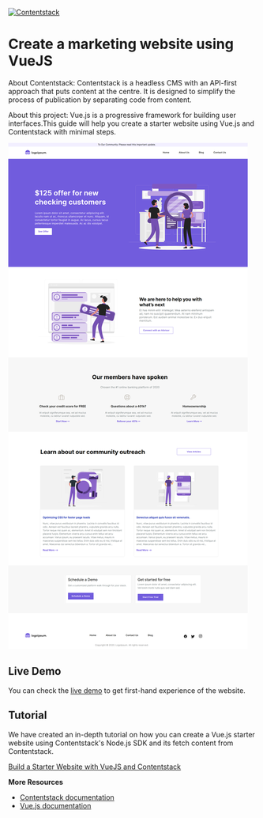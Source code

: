 [![Contentstack](https://camo.githubusercontent.com/d24f513afa94a4a762533d54a0f590300dbd0413/68747470733a2f2f7777772e636f6e74656e74737461636b2e636f6d2f646f63732f7374617469632f696d616765732f636f6e74656e74737461636b2e706e67)](https://www.contentstack.com/)

# Create a marketing website using VueJS

About Contentstack: Contentstack is a headless CMS with an API-first approach that puts content at the centre. It is designed to simplify the process of publication by separating code from content.

About this project: Vue.js is a progressive framework for building user interfaces.This guide will help you create a starter website using Vue.js and Contentstack with minimal steps. 

![contentstack-vuejs-starter-app](/public/readme.png)

## Live Demo

You can check the [live demo](https://contentstack-vuejs-starter-app.vercel.app/) to get first-hand experience of the website.

## Tutorial

We have created an in-depth tutorial on how you can create a Vue.js starter website using Contentstack's Node.js SDK and its fetch content from Contentstack.

[Build a Starter Website with VueJS and Contentstack](https://www.contentstack.com/docs/developers/sample-apps/build-a-starter-website-using-vue-js-and-contentstack/)

**More Resources**

- [Contentstack documentation](https://www.contentstack.com/docs/)
- [Vue.js documentation](https://v3.vuejs.org/guide/introduction.html)


